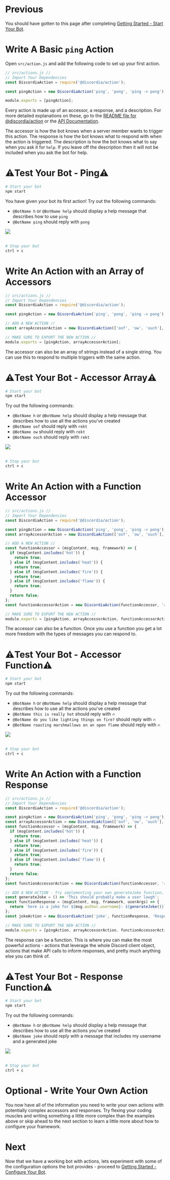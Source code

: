 # Previous
You should have gotten to this page after completing [Getting Started - Start Your Bot](gs_start_your_bot).

# Write A Basic `ping` Action
Open `src/action.js` and add the following code to set up your first action.
```js
// src/actions.js //
// Import Your Dependencies
const DiscordiaAction = require('@discordia/action');

const pingAction = new DiscordiaAction('ping', 'pong', 'ping -> pong');

module.exports = [pingAction];
```

Every action is made up of an accessor, a response, and a description. For more detailed explanations on these, go to the [README file for @discordia/action](action) or the [API Documentation](api#DiscordiaAction).

The accessor is how the bot knows when a server member wants to trigger this action. The response is how the bot knows what to respond with when the action is triggered. The description is how the bot knows what to say when you ask it for `help`. If you leave off the description then it will not be included when you ask the bot for help.

# ⚠️Test Your Bot - Ping⚠️
```bash
# Start your bot
npm start
```
You have given your bot its first action! Try out the following commands:

- `@BotName h` or `@BotName help` should display a help message that describes how to use `ping`
- `@BotName ping` should reply with `pong`

<div style="width: 100%">
  <img src="img/gs_write_an_action/ping_test.png" style="margin: auto; display: block;">
</div>

<br/>

```bash
# Stop your bot
ctrl + c
```

# Write An Action with an Array of Accessors
```js
// src/actions.js //
// Import Your Dependencies
const DiscordiaAction = require('@discordia/action');

const pingAction = new DiscordiaAction('ping', 'pong', 'ping -> pong');

// ADD A NEW ACTION //
const arrayAccessorAction = new DiscordiaAction(['oof', 'ow', 'ouch'], 'rekt', 'Lets you know when you\'ve been rekt.');

// MAKE SURE TO EXPORT THE NEW ACTION //
module.exports = [pingAction, arrayAccessorAction];
```

The accessor can also be an array of strings instead of a single string. You can use this to respond to multiple triggers with the same action.

# ⚠️Test Your Bot - Accessor Array⚠️
```bash
# Start your bot
npm start
```
Try out the following commands:

- `@BotName h` or `@BotName help` should display a help message that describes how to use all the actions you've created
- `@BotName oof` should reply with `rekt`
- `@BotName ow` should reply with `rekt`
- `@BotName ouch` should reply with `rekt`

<div style="width: 100%">
  <img src="img/gs_write_an_action/array_accessor_test.png" style="margin: auto; display: block;">
</div>

<br/>

```bash
# Stop your bot
ctrl + c
```

# Write An Action with a Function Accessor
```js
// src/actions.js //
// Import Your Dependencies
const DiscordiaAction = require('@discordia/action');

const pingAction = new DiscordiaAction('ping', 'pong', 'ping -> pong');
const arrayAccessorAction = new DiscordiaAction(['oof', 'ow', 'ouch'], 'rekt', 'Lets you know when you\'ve been rekt.');

// ADD A NEW ACTION //
const functionAccessor = (msgContent, msg, framework) => {
  if (msgContent.includes('hot')) {
    return true;
  } else if (msgContent.includes('heat')) {
    return true;
  } else if (msgContent.includes('fire')) {
    return true;
  } else if (msgContent.includes('flame')) {
    return true;
  }
  return false;
};
const functionAccessorAction = new DiscordiaAction(functionAccessor, '🔥', 'Let the user know if their message is hot');

// MAKE SURE TO EXPORT THE NEW ACTION //
module.exports = [pingAction, arrayAccessorAction, functionAccessorAction];
```

The accessor can also be a function. Once you use a function you get a lot more freedom with the types of messages you can respond to.

# ⚠️Test Your Bot - Accessor Function⚠️
```bash
# Start your bot
npm start
```
Try out the following commands:

- `@BotName h` or `@BotName help` should display a help message that describes how to use all the actions you've created
- `@BotName this is really hot` should reply with `🔥`
- `@BotName do you like lighting things on fire?` should reply with `🔥`
- `@BotName roasting marshmallows on an open flame` should reply with `🔥`

<div style="width: 100%">
  <img src="img/gs_write_an_action/function_accessor_test.png" style="margin: auto; display: block;">
</div>

<br/>

```bash
# Stop your bot
ctrl + c
```

# Write An Action with a Function Response
```js
// src/actions.js //
// Import Your Dependencies
const DiscordiaAction = require('@discordia/action');

const pingAction = new DiscordiaAction('ping', 'pong', 'ping -> pong');
const arrayAccessorAction = new DiscordiaAction(['oof', 'ow', 'ouch'], 'rekt', 'Lets you know when you\'ve been rekt.');
const functionAccessor = (msgContent, msg, framework) => {
  if (msgContent.includes('hot')) {
    return true;
  } else if (msgContent.includes('heat')) {
    return true;
  } else if (msgContent.includes('fire')) {
    return true;
  } else if (msgContent.includes('flame')) {
    return true;
  }
  return false;
};
const functionAccessorAction = new DiscordiaAction(functionAccessor, '🔥', 'Let the user know if their message is hot');

// ADD A NEW ACTION - Try implementing your own generateJoke function, maybe calling a joke API //
const generateJoke = () => 'This should probably make a user laugh';
const functionResponse = (msgContent, msg, framework, userArgs) => {
  return `here is a joke for ${msg.author.username}: ${generateJoke()}`;
};
const jokeAction = new DiscordiaAction('joke', functionResponse, 'Responds to the user with a funny joke');

// MAKE SURE TO EXPORT THE NEW ACTION //
module.exports = [pingAction, arrayAccessorAction, functionAccessorAction, jokeAction];
```

The response can be a function. This is where you can make the most powerful actions - actions that leverage the whole Discord client object, actions that make API calls to inform responses, and pretty much anything else you can think of.

# ⚠️Test Your Bot - Response Function⚠️
```bash
# Start your bot
npm start
```
Try out the following commands:

- `@BotName h` or `@BotName help` should display a help message that describes how to use all the actions you've created
- `@BotName joke` should reply with a message that includes my username and a generated joke

<div style="width: 100%">
  <img src="img/gs_write_an_action/function_response_test.png" style="margin: auto; display: block;">
</div>

<br/>

```bash
# Stop your bot
ctrl + c
```

# Optional - Write Your Own Action
You now have all of the information you need to write your own actions with potentially complex accessors and responses. Try flexing your coding muscles and writing something a little more complex than the examples above or skip ahead to the next section to learn a little more about how to configure your framework.

# Next
Now that we have a working bot with actions, lets experiment with some of the configuration options the bot provides - proceed to [Getting Started - Configure Your Bot](gs_configure_your_bot).